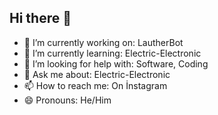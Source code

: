 ## Hi there 👋



- 🔭 I’m currently working on: LautherBot
- 🌱 I’m currently learning: Electric-Electronic
- 🤔 I’m looking for help with: Software, Coding
- 💬 Ask me about: Electric-Electronic
- 📫 How to reach me: On İnstagram
- 😄 Pronouns: He/Him

